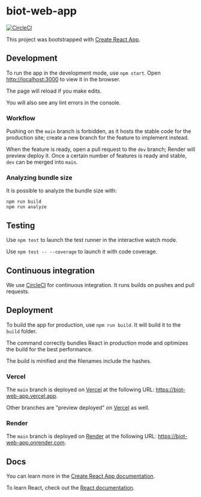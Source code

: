 # biot-web-app

[![CircleCI](https://circleci.com/gh/B-IoT/biot-web-app.svg?style=svg&circle-token=1e828ebeb445956810f2015a5d5fbfa8e183b093)](https://app.circleci.com/pipelines/github/B-IoT)

This project was bootstrapped with [Create React App](https://github.com/facebook/create-react-app).

## Development

To run the app in the development mode, use `npm start`. Open [http://localhost:3000](http://localhost:3000) to view it in the browser.

The page will reload if you make edits.

You will also see any lint errors in the console.

### Workflow

Pushing on the `main` branch is forbidden, as it hosts the stable code for the production site; create a new branch for the feature to implement instead.

When the feature is ready, open a pull request to the `dev` branch; Render will preview deploy it. Once a certain number of features is ready and stable, `dev` can be merged into `main`.

### Analyzing bundle size

It is possible to analyze the bundle size with:

```shell
npm run build
npm run analyze
```

## Testing

Use `npm test` to launch the test runner in the interactive watch mode.

Use `npm test -- --coverage` to launch it with code coverage.

## Continuous integration

We use [CircleCI](https://app.circleci.com/pipelines/github/B-IoT) for continuous integration. It runs builds on pushes and pull requests.

## Deployment

To build the app for production, use `npm run build`. It will build it to the `build` folder.

The command correctly bundles React in production mode and optimizes the build for the best performance.

The build is minified and the filenames include the hashes.

### Vercel

The `main` branch is deployed on [Vercel](https://vercel.com/b-iot/biot-web-app) at the following URL: <https://biot-web-app.vercel.app>.

Other branches are "preview deployed" on [Vercel](https://vercel.com/b-iot/biot-web-app) as well.

### Render

The `main` branch is deployed on [Render](https://dashboard.render.com/static/srv-bui2h4qpp1jgqvkc4b40) at the following URL: <https://biot-web-app.onrender.com>.

## Docs

You can learn more in the [Create React App documentation](https://facebook.github.io/create-react-app/docs/getting-started).

To learn React, check out the [React documentation](https://reactjs.org/).
